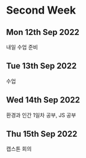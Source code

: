 Second Week
================
Mon 12th Sep 2022
---------------------
내일 수업 준비


Tue 13th Sep 2022
--------------------
수업


Wed 14th Sep 2022
---------------------
환경과 인간 1일차 공부, JS 공부


Thu 15th Sep 2022
-------------------
캡스톤 회의
